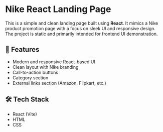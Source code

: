 # Nike React Landing Page

This is a simple and clean landing page built using **React**. It mimics a Nike product promotion page with a focus on sleek UI and responsive design. The project is static and primarily intended for frontend UI demonstration.

## 🚀 Features

- Modern and responsive React-based UI
- Clean layout with Nike branding
- Call-to-action buttons
- Category section
- External links section (Amazon, Flipkart, etc.)

## 🛠️ Tech Stack

- React (Vite)
- HTML
- CSS


